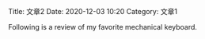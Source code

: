 Title: 文章2
Date: 2020-12-03 10:20
Category: 文章1


Following is a review of my favorite mechanical keyboard.